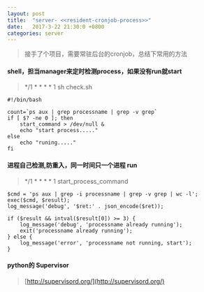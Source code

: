 ```yaml
---
layout: post
title:  "server- <<resident-cronjob-process>>"
date:   2017-3-22 21:30:0 +0800
categories: server
---
```


>接手了个项目，需要常驻后台的cronjob，总结下常用的方法

#### shell，担当manager来定时检测process，如果没有run就start
>*/1 * * * * 1 sh check.sh


    #!/bin/bash
    
    count=`ps aux | grep processname | grep -v grep`
    if [ $? -ne 0 ]; then
        start_command > /dev/null &
        echo "start process....."
    else
        echo "runing....."
    fi

#### 进程自己检测,防重入，同一时间只一个进程 run

>*/1 * * * * 1 start_process_command

    $cmd = 'ps aux | grep -i processname | grep -v grep | wc -l';
    exec($cmd, $result);
    log_message('debug', '$ret:' . json_encode($ret));

    if ($result && intval($result[0]) >= 3) {
        log_message('debug', 'processname already running');
        exit('processname already running');
    } else {
        log_message('error', 'processname not running, start');
    }
    
   
#### python的 Supervisor
>[http://supervisord.org/](http://supervisord.org/)

